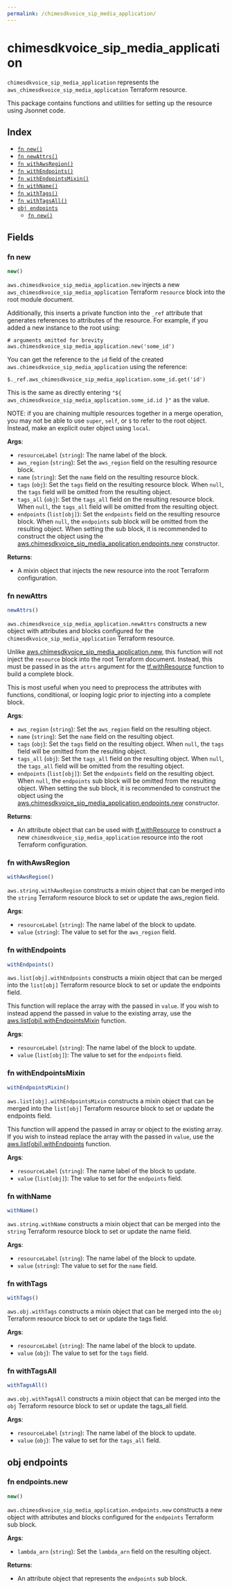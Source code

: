 ```yaml
---
permalink: /chimesdkvoice_sip_media_application/
---
```


# chimesdkvoice_sip_media_application

`chimesdkvoice_sip_media_application` represents the `aws_chimesdkvoice_sip_media_application` Terraform resource.



This package contains functions and utilities for setting up the resource using Jsonnet code.


## Index

* [`fn new()`](#fn-new)
* [`fn newAttrs()`](#fn-newattrs)
* [`fn withAwsRegion()`](#fn-withawsregion)
* [`fn withEndpoints()`](#fn-withendpoints)
* [`fn withEndpointsMixin()`](#fn-withendpointsmixin)
* [`fn withName()`](#fn-withname)
* [`fn withTags()`](#fn-withtags)
* [`fn withTagsAll()`](#fn-withtagsall)
* [`obj endpoints`](#obj-endpoints)
  * [`fn new()`](#fn-endpointsnew)

## Fields

### fn new

```ts
new()
```


`aws.chimesdkvoice_sip_media_application.new` injects a new `aws_chimesdkvoice_sip_media_application` Terraform `resource`
block into the root module document.

Additionally, this inserts a private function into the `_ref` attribute that generates references to attributes of the
resource. For example, if you added a new instance to the root using:

    # arguments omitted for brevity
    aws.chimesdkvoice_sip_media_application.new('some_id')

You can get the reference to the `id` field of the created `aws.chimesdkvoice_sip_media_application` using the reference:

    $._ref.aws_chimesdkvoice_sip_media_application.some_id.get('id')

This is the same as directly entering `"${ aws_chimesdkvoice_sip_media_application.some_id.id }"` as the value.

NOTE: if you are chaining multiple resources together in a merge operation, you may not be able to use `super`, `self`,
or `$` to refer to the root object. Instead, make an explicit outer object using `local`.

**Args**:
  - `resourceLabel` (`string`): The name label of the block.
  - `aws_region` (`string`): Set the `aws_region` field on the resulting resource block.
  - `name` (`string`): Set the `name` field on the resulting resource block.
  - `tags` (`obj`): Set the `tags` field on the resulting resource block. When `null`, the `tags` field will be omitted from the resulting object.
  - `tags_all` (`obj`): Set the `tags_all` field on the resulting resource block. When `null`, the `tags_all` field will be omitted from the resulting object.
  - `endpoints` (`list[obj]`): Set the `endpoints` field on the resulting resource block. When `null`, the `endpoints` sub block will be omitted from the resulting object. When setting the sub block, it is recommended to construct the object using the [aws.chimesdkvoice_sip_media_application.endpoints.new](#fn-endpointsnew) constructor.

**Returns**:
- A mixin object that injects the new resource into the root Terraform configuration.


### fn newAttrs

```ts
newAttrs()
```


`aws.chimesdkvoice_sip_media_application.newAttrs` constructs a new object with attributes and blocks configured for the `chimesdkvoice_sip_media_application`
Terraform resource.

Unlike [aws.chimesdkvoice_sip_media_application.new](#fn-new), this function will not inject the `resource`
block into the root Terraform document. Instead, this must be passed in as the `attrs` argument for the
[tf.withResource](https://github.com/tf-libsonnet/core/tree/main/docs#fn-withresource) function to build a complete block.

This is most useful when you need to preprocess the attributes with functions, conditional, or looping logic prior to
injecting into a complete block.

**Args**:
  - `aws_region` (`string`): Set the `aws_region` field on the resulting object.
  - `name` (`string`): Set the `name` field on the resulting object.
  - `tags` (`obj`): Set the `tags` field on the resulting object. When `null`, the `tags` field will be omitted from the resulting object.
  - `tags_all` (`obj`): Set the `tags_all` field on the resulting object. When `null`, the `tags_all` field will be omitted from the resulting object.
  - `endpoints` (`list[obj]`): Set the `endpoints` field on the resulting object. When `null`, the `endpoints` sub block will be omitted from the resulting object. When setting the sub block, it is recommended to construct the object using the [aws.chimesdkvoice_sip_media_application.endpoints.new](#fn-endpointsnew) constructor.

**Returns**:
  - An attribute object that can be used with [tf.withResource](https://github.com/tf-libsonnet/core/tree/main/docs#fn-withresource) to construct a new `chimesdkvoice_sip_media_application` resource into the root Terraform configuration.


### fn withAwsRegion

```ts
withAwsRegion()
```

`aws.string.withAwsRegion` constructs a mixin object that can be merged into the `string`
Terraform resource block to set or update the aws_region field.



**Args**:
  - `resourceLabel` (`string`): The name label of the block to update.
  - `value` (`string`): The value to set for the `aws_region` field.


### fn withEndpoints

```ts
withEndpoints()
```

`aws.list[obj].withEndpoints` constructs a mixin object that can be merged into the `list[obj]`
Terraform resource block to set or update the endpoints field.

This function will replace the array with the passed in `value`. If you wish to instead append the
passed in value to the existing array, use the [aws.list[obj].withEndpointsMixin](TODO) function.


**Args**:
  - `resourceLabel` (`string`): The name label of the block to update.
  - `value` (`list[obj]`): The value to set for the `endpoints` field.


### fn withEndpointsMixin

```ts
withEndpointsMixin()
```

`aws.list[obj].withEndpointsMixin` constructs a mixin object that can be merged into the `list[obj]`
Terraform resource block to set or update the endpoints field.

This function will append the passed in array or object to the existing array. If you wish
to instead replace the array with the passed in `value`, use the [aws.list[obj].withEndpoints](TODO)
function.


**Args**:
  - `resourceLabel` (`string`): The name label of the block to update.
  - `value` (`list[obj]`): The value to set for the `endpoints` field.


### fn withName

```ts
withName()
```

`aws.string.withName` constructs a mixin object that can be merged into the `string`
Terraform resource block to set or update the name field.



**Args**:
  - `resourceLabel` (`string`): The name label of the block to update.
  - `value` (`string`): The value to set for the `name` field.


### fn withTags

```ts
withTags()
```

`aws.obj.withTags` constructs a mixin object that can be merged into the `obj`
Terraform resource block to set or update the tags field.



**Args**:
  - `resourceLabel` (`string`): The name label of the block to update.
  - `value` (`obj`): The value to set for the `tags` field.


### fn withTagsAll

```ts
withTagsAll()
```

`aws.obj.withTagsAll` constructs a mixin object that can be merged into the `obj`
Terraform resource block to set or update the tags_all field.



**Args**:
  - `resourceLabel` (`string`): The name label of the block to update.
  - `value` (`obj`): The value to set for the `tags_all` field.


## obj endpoints



### fn endpoints.new

```ts
new()
```


`aws.chimesdkvoice_sip_media_application.endpoints.new` constructs a new object with attributes and blocks configured for the `endpoints`
Terraform sub block.



**Args**:
  - `lambda_arn` (`string`): Set the `lambda_arn` field on the resulting object.

**Returns**:
  - An attribute object that represents the `endpoints` sub block.
